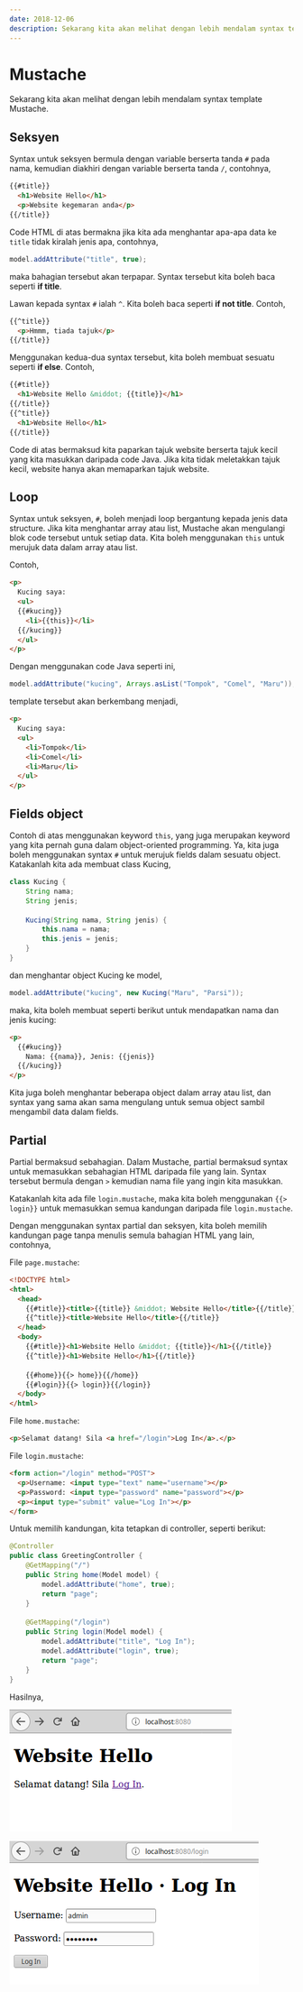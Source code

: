 ```yaml
---
date: 2018-12-06
description: Sekarang kita akan melihat dengan lebih mendalam syntax template Mustache.
---
```


# Mustache

Sekarang kita akan melihat dengan lebih mendalam syntax template Mustache.

## Seksyen

Syntax untuk seksyen bermula dengan variable berserta tanda `#` pada nama,
kemudian diakhiri dengan variable berserta tanda `/`, contohnya,

```html
{{#title}}
  <h1>Website Hello</h1>
  <p>Website kegemaran anda</p>
{{/title}}
```

Code HTML di atas bermakna jika kita ada menghantar apa-apa data ke `title`
tidak kiralah jenis apa, contohnya,

```java
model.addAttribute("title", true);
```

maka bahagian tersebut akan terpapar. Syntax tersebut kita boleh baca seperti
**if title**.

Lawan kepada syntax `#` ialah `^`. Kita boleh baca seperti **if not title**.
Contoh,

```html
{{^title}}
  <p>Hmmm, tiada tajuk</p>
{{/title}}
```

Menggunakan kedua-dua syntax tersebut, kita boleh membuat sesuatu seperti **if
else**. Contoh,

```html
{{#title}}
  <h1>Website Hello &middot; {{title}}</h1>
{{/title}}
{{^title}}
  <h1>Website Hello</h1>
{{/title}}
```

Code di atas bermaksud kita paparkan tajuk website berserta tajuk kecil yang
kita masukkan daripada code Java. Jika kita tidak meletakkan tajuk kecil,
website hanya akan memaparkan tajuk website.

## Loop

Syntax untuk seksyen, `#`, boleh menjadi loop bergantung kepada jenis data
structure. Jika kita menghantar array atau list, Mustache akan mengulangi blok
code tersebut untuk setiap data. Kita boleh menggunakan `this` untuk merujuk
data dalam array atau list.

Contoh,

```html
<p>
  Kucing saya:
  <ul>
  {{#kucing}}
    <li>{{this}}</li>
  {{/kucing}}
  </ul>
</p>
```

Dengan menggunakan code Java seperti ini,

```java
model.addAttribute("kucing", Arrays.asList("Tompok", "Comel", "Maru"));
```

template tersebut akan berkembang menjadi,

```html
<p>
  Kucing saya:
  <ul>
    <li>Tompok</li>
    <li>Comel</li>
    <li>Maru</li>
  </ul>
</p>
```

## Fields object

Contoh di atas menggunakan keyword `this`, yang juga merupakan keyword yang kita
pernah guna dalam object-oriented programming. Ya, kita juga boleh menggunakan
syntax `#` untuk merujuk fields dalam sesuatu object. Katakanlah kita ada
membuat class Kucing,

```java
class Kucing {
    String nama;
    String jenis;

    Kucing(String nama, String jenis) {
        this.nama = nama;
        this.jenis = jenis;
    }
}
```

dan menghantar object Kucing ke model,

```java
model.addAttribute("kucing", new Kucing("Maru", "Parsi"));
```

maka, kita boleh membuat seperti berikut untuk mendapatkan nama dan jenis kucing:

```html
<p>
  {{#kucing}}
    Nama: {{nama}}, Jenis: {{jenis}}
  {{/kucing}}
</p>
```

Kita juga boleh menghantar beberapa object dalam array atau list, dan syntax
yang sama akan sama mengulang untuk semua object sambil mengambil data dalam
fields.

## Partial

Partial bermaksud sebahagian. Dalam Mustache, partial bermaksud syntax untuk
memasukkan sebahagian HTML daripada file yang lain. Syntax tersebut bermula
dengan `>` kemudian nama file yang ingin kita masukkan.

Katakanlah kita ada file `login.mustache`, maka kita boleh menggunakan `{{>
login}}` untuk memasukkan semua kandungan daripada file `login.mustache`.

Dengan menggunakan syntax partial dan seksyen, kita boleh memilih kandungan page
tanpa menulis semula bahagian HTML yang lain, contohnya,

File `page.mustache`:

```html
<!DOCTYPE html>
<html>
  <head>
    {{#title}}<title>{{title}} &middot; Website Hello</title>{{/title}}
    {{^title}}<title>Website Hello</title>{{/title}}
  </head>
  <body>
    {{#title}}<h1>Website Hello &middot; {{title}}</h1>{{/title}}
    {{^title}}<h1>Website Hello</h1>{{/title}}

    {{#home}}{{> home}}{{/home}}
    {{#login}}{{> login}}{{/login}}
  </body>
</html>
```

File `home.mustache`:

```html
<p>Selamat datang! Sila <a href="/login">Log In</a>.</p>
```

File `login.mustache`:

```html
<form action="/login" method="POST">
  <p>Username: <input type="text" name="username"></p>
  <p>Password: <input type="password" name="password"></p>
  <p><input type="submit" value="Log In"></p>
</form>
```

Untuk memilih kandungan, kita tetapkan di controller, seperti berikut:

```java
@Controller
public class GreetingController {
    @GetMapping("/")
    public String home(Model model) {
        model.addAttribute("home", true);
        return "page";
    }

    @GetMapping("/login")
    public String login(Model model) {
        model.addAttribute("title", "Log In");
        model.addAttribute("login", true);
        return "page";
    }
}
```

Hasilnya,

![Gambar home website](img/website_home.png)

![Gambar login website](img/website_login.png)
